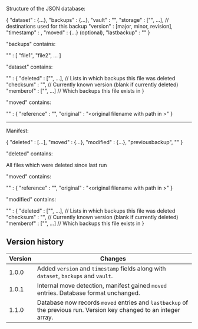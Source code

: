Structure of the JSON database:

{
  "dataset" : {...},
  "backups" : {...},
"vault"   : "<name of the vault used>",
"storage" : ["<provider-id>", ...],  // destinations used for this backup
  "version" : [major, minor, revision],
  "timestamp" : <seconds since epoch>,
  "moved" : {...} (optional),
  "lastbackup" : "<name of the previous successful backup>"
}

"backups" contains:

"<YYYMMDD-HHMMSS-xxxxx>" : [
  "file1",
  "file2",
  ...
]

"dataset" contains:

"<filename with path>" : {
  "deleted" : ["<backup>", ...],  // Lists in which backups this file was deleted
  "checksum" : "<hash>",          // Currently known version (blank if currently deleted)
  "memberof" : ["<backup>", ...]  // Which backups this file exists in
}

"moved" contains:

"<new filename with path>" : {
  "reference" : "<backup>",
  "original" : "<original filename with path in <backup>>"
}

---------

Manifest:

{
  "deleted" : [...],
  "moved" : {...},
  "modified" : {...},
  "previousbackup", "<name of last successful backup>"
}

"deleted" contains:

All files which were deleted since last run

"moved" contains:

"<new filename with path>" : {
  "reference" : "<backup>",
  "original" : "<original filename with path in <backup>>"
}

"modified" contains:

"<filename with path>" : {
  "deleted" : ["<backup>", ...],  // Lists in which backups this file was deleted
  "checksum" : "<hash>",          // Currently known version (blank if currently deleted)
  "memberof" : ["<backup>", ...]  // Which backups this file exists in
}

## Version history

| Version | Changes |
|---------|---------|
| 1.0.0   | Added `version` and `timestamp` fields along with `dataset`, `backups` and `vault`. |
| 1.0.1   | Internal move detection, manifest gained `moved` entries. Database format unchanged. |
| 1.1.0   | Database now records `moved` entries and `lastbackup` of the previous run. Version key changed to an integer array. |
